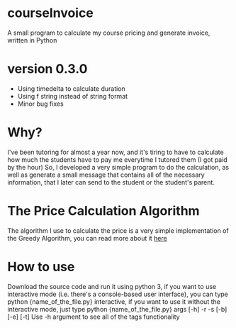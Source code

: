 # courseInvoice

A small program to calculate my course pricing and generate invoice, written in Python

# version 0.3.0

-   Using timedelta to calculate duration
-   Using f string instead of string format
-   Minor bug fixes

# Why?

I've been tutoring for almost a year now, and it's tiring to have to calculate how much the students have to pay me everytime I tutored them (I got paid by the hour)
So, I developed a very simple program to do the calculation, as well as generate a small message that contains all of the necessary information, that I later can send
to the student or the student's parent.

# The Price Calculation Algorithm

The algorithm I use to calculate the price is a very simple implementation of the Greedy Algorithm, you can read more about it [here](https://www.geeksforgeeks.org/greedy-algorithms/)

# How to use

Download the source code and run it using python 3, if you want to use interactive mode (i.e. there's a console-based user interface), you can type
python {name_of_the_file.py} interactive, if you want to use it without the interactive mode, just type python {name_of_the_file.py} args [-h] -r -s [-b] [-e] [-t]
Use -h argument to see all of the tags functionality
